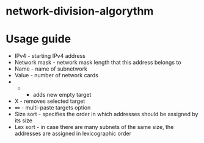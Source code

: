 # network-division-algorythm

# Usage guide
* IPv4 - starting IPv4 address
* Network mask - network mask length that this address belongs to
* Name - name of subnetwork
* Value - number of network cards
* + - adds new empty target
* X - removes selected target
* ∞ - multi-paste targets option
* Size sort - specifies the order in which addresses should be assigned by its size
* Lex sort - in case there are many subnets of the same size, the addresses are assigned in lexicographic order
